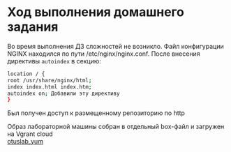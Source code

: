 # Ход выполнения домашнего задания
Во время выполнения ДЗ сложностей не возникло.
Файл конфигурации NGINX находился по пути /etc/nginx/nginx.conf.  После внесения директивы `autoindex` в секцию:
```bash
location / {
root /usr/share/nginx/html;
index index.html index.htm;
autoindex on; Добавили эту директиву
}
```
Был получен доступ к размещенному репозиторию по http

Образ лабораторной машины собран в отдельный box-файл и загружен на Vgrant cloud  
[otuslab_yum](https://app.vagrantup.com/dkasyan/boxes/otuslab_yum "Ссылка на образ")
